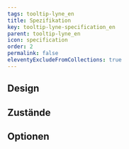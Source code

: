 ```yaml
---
tags: tooltip-lyne_en
title: Spezifikation
key: tooltip-lyne-specification_en
parent: tooltip-lyne_en
icon: specification
order: 2
permalink: false
eleventyExcludeFromCollections: true
---
```


## Design 

## Zustände

## Optionen


